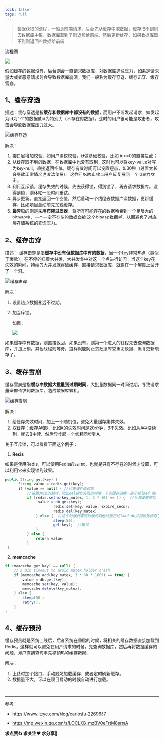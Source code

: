 ```yaml
---
lock: false
tags: null
---
```

> 数据获取的流程，一般是前端请求，后台先从缓存中取数据，缓存取不到则去数据库中取，数据库取到了则返回给前端，然后更新缓存，如果数据库取不到则返回空数据给前端

流程图：

![ ](https://images-1253198264.cos.ap-guangzhou.myqcloud.com/image-20200608113313177.png)



假如缓存的数据没有，后台则会一直请求数据库，对数据库造成压力，如果是请求量大或者恶意请求则会导致数据库崩溃，我们一般称为缓存穿透、缓存击穿、缓存雪崩。

## 1、缓存穿透

描述：缓存穿透是指**缓存和数据库中都没有的数据**，而用户不断发起请求，如发起为id为“-1”的数据或id为特别大（不存在的数据）。这时的用户很可能是攻击者，攻击会导致数据库压力过大。

 ![缓存穿透](https://images-1253198264.cos.ap-guangzhou.myqcloud.com/image-20201028233114175.png)

解决：

1. 接口层增加校验，如用户鉴权校验，id做基础校验，比如 id<=0的直接拦截；
2. 从缓存取不到的数据，在数据库中也没有取到，这时也可以将key-value对写为key-null，直接返回空值。缓存有效时间可以设置短点，如30秒（设置太长会导致正常情况也没法使用）。这样可以防止攻击用户反复用同一个id暴力攻击。
3. 利用互斥锁，缓存失效的时候，先去获得锁，得到锁了，再去请求数据库。没得到锁，则休眠一段时间重试。
4. 异步更新。直接返回一个空值，然后启动一个线程去数据库读数据，更新缓存，比如项目启动前先加载缓存。
5. **最常见**的则是采用**布隆过滤器**，将所有可能存在的数据哈希到一个足够大的bitmap中，一个一定不存在的数据会被 这个bitmap拦截掉，从而避免了对底层存储系统的查询压力。

## 2、缓存击穿

描述： 缓存击穿是指**缓存中没有但数据库中有的数据**，当一个key非常热点（类似于爆款），在不停的扛着大并发，大并发集中对这一个点进行访问；当这个key在失效的瞬间，持续的大并发就穿破缓存，直接请求数据库，就像在一个屏障上凿开了一个洞。

![缓存击穿](https://images-1253198264.cos.ap-guangzhou.myqcloud.com/image-20201028233133015.png)

解决：

1. 设置热点数据永远不过期。

2. 加互斥锁。

   如图：

   ![ ](https://images-1253198264.cos.ap-guangzhou.myqcloud.com/20180919143214879.png)

如果缓存中有数据，则直接返回，如果没有，则第一个进入的线程先去查询数据库，并加上锁，其他线程则等待，这样就能防止去数据库查重复数据、重复更新缓存了。

## 3、缓存雪崩

缓存雪崩是指**缓存中数据大批量到过期时间**，大批量数据同一时间过期，导致请求量全部请求到数据库，造成数据库宕机。

![缓存雪崩](https://images-1253198264.cos.ap-guangzhou.myqcloud.com/image-20201028233209257.png)

解决：

1. 给缓存失效时间，加上一个随机值，避免大量缓存集体失效。
2. 双缓存：缓存A和B，比如A的失效时间是20分钟，B不失效。比如从A中没读到，就去B中读，然后异步起一个线程同步到A。



关于互斥锁，可以看看下面这个例子：

1. **Redis**

如果是使用Redis，可以使用Redis的`SETNX`，也就是只有不存在的时候才设置，可以利用它来实现锁的效果。

```java
public String get(key) {
      String value = redis.get(key);
      if (value == null) { //代表缓存值过期
          //设置3min的超时，防止del操作失败的时候，下次缓存过期一直不能load db
		  if (redis.setnx(key_mutex, 1, 3 * 60) == 1) {  //代表设置成功
               value = db.get(key);
                      redis.set(key, value, expire_secs);
                      redis.del(key_mutex);
              } else {  //这个时候代表同时候的其他线程已经load db并回设到缓存了，这时候重试获取缓存值即可
                      sleep(50);
                      get(key);  //重试
              }
          } else {
              return value;      
          }
 }
```

2. **memcache**

```java
if (memcache.get(key) == null) {  
    // 3 min timeout to avoid mutex holder crash  
    if (memcache.add(key_mutex, 3 * 60 * 1000) == true) {  
        value = db.get(key);  
        memcache.set(key, value);  
        memcache.delete(key_mutex);  
    } else {  
        sleep(50);  
        retry();  
    }  
} 
```



## 4、缓存预热

缓存预热就是系统上线后，后者系统在重启的时候，将相关的缓存数据直接加载到Redis。这样就可以避免在用户请求的时候，先查询数据库，然后再将数据缓存的问题，用户直接查询事先被预热的缓存数据。



解决：

   1. 上线时加个接口，手动触发加载缓存，或者定时刷新缓存。
   2. 数据量不大，可以在项目启动的时候自动进行加载。

​    

---



参考：

- https://www.iteye.com/blog/carlosfu-2269687

- https://mp.weixin.qq.com/s/LOCLXG_mzBVQeFrtM8srmA

  

**求点赞👍** **求关注❤️** **求分享💬** 